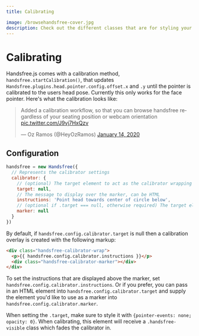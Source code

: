 ```yaml
---
title: Calibrating

image: /browsehandsfree-cover.jpg
description: Check out the different classes that are for styling your handsfree plugins!
---
```


# Calibrating

Handsfree.js comes with a calibration method, `handsfree.startCalibration()`, that updates `Handsfree.plugins.head.pointer.config.offset.x` and `.y` until the pointer is calibrated to the users head pose. Currently this only works for the face pointer. Here's what the calibration looks like:

<blockquote class="twitter-tweet"><p lang="en" dir="ltr">Added a calibration workflow, so that you can browse handsfree regardless of your seating position or webcam orientation <a href="https://t.co/J9vj7HxQzv">pic.twitter.com/J9vj7HxQzv</a></p>&mdash; Oz Ramos (@HeyOzRamos) <a href="https://twitter.com/HeyOzRamos/status/1217188656139554816?ref_src=twsrc%5Etfw">January 14, 2020</a></blockquote>

<TweetLoader />

## Configuration

```js
handsfree = new Handsfree({
  // Represents the calibrator settings
  calibrator: {
    // (optional) The target element to act as the calibrator wrapping div
    target: null,
    // The message to display over the marker, can be HTML
    instructions: 'Point head towards center of circle below',
    // (optional if .target === null, otherwise required) The target element to act as the calibrator target (should be inside target)
    marker: null
  }
})
```

By default, if `handsfree.config.calibrator.target` is null then a calibration overlay is created with the following markup:

```html
<div class="handsfree-calibrator-wrap">
  <p>{{ handsfree.config.calibrator.instructions }}</p>
  <div class="handsfree-calibrator-marker"></div>
</div>
```

To set the instructions that are displayed above the marker, set `handsfree.config.calibrator.instructions`. Or if you prefer, you can pass in an HTML element into `handsfree.config.calibrator.target` and supply the element you'd like to use as a marker into `handsfree.config.calibrator.marker`.

When setting the `.target`, make sure to style it with `{pointer-events: none; opacity: 0}`. When calibrating, this element will receive a `.handsfree-visible` class which fades the calibrator in.

